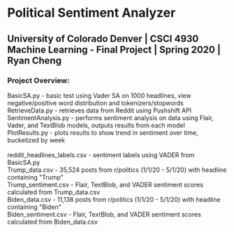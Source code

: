 # Political Sentiment Analyzer
## University of Colorado Denver | CSCI 4930 Machine Learning - Final Project | Spring 2020 | Ryan Cheng<br/>

### Project Overview:<br/>
BasicSA.py - basic test using Vader SA on 1000 headlines, view negative/positive word distribution and tokenizers/stopwords<br/>
RetrieveData.py - retrieves data from Reddit using Pushshift API<br/>
SentimentAnalysis.py - performs sentiment analysis on data using Flair, Vader, and TextBlob models, outputs results from each model<br/>
PlotResults.py - plots results to show trend in sentiment over time, bucketized by week<br/>
<br/>
reddit_headlines_labels.csv - sentiment labels using VADER from BasicSA.py<br/>
Trump_data.csv - 35,524 posts from r/politics (1/1/20 - 5/1/20) with headline containing "Trump"<br/>
Trump_sentiment.csv - Flair, TextBlob, and VADER sentiment scores calculated from Trump_data.csv<br/>
Biden_data.csv - 11,138 posts from r/politics (1/1/20 - 5/1/20) with headline containing "Biden"<br/>
Biden_sentiment.csv - Flair, TextBlob, and VADER sentiment scores calculated from Biden_data.csv<br/>
